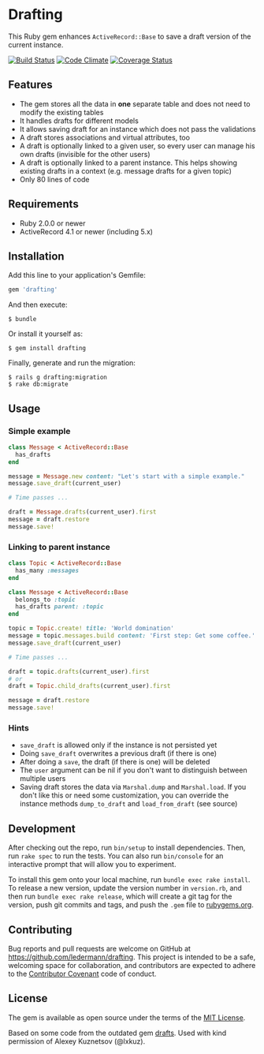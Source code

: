 # Drafting

This Ruby gem enhances `ActiveRecord::Base` to save a draft version of the current instance.

[![Build Status](https://travis-ci.org/ledermann/drafting.svg?branch=master)](https://travis-ci.org/ledermann/drafting)
[![Code Climate](https://codeclimate.com/github/ledermann/drafting/badges/gpa.svg)](https://codeclimate.com/github/ledermann/drafting)
[![Coverage Status](https://coveralls.io/repos/ledermann/drafting/badge.svg?branch=master)](https://coveralls.io/r/ledermann/drafting?branch=master)

## Features

* The gem stores all the data in **one** separate table and does not need to modify the existing tables
* It handles drafts for different models
* It allows saving draft for an instance which does not pass the validations
* A draft stores associations and virtual attributes, too
* A draft is optionally linked to a given user, so every user can manage his own drafts (invisible for the other users)
* A draft is optionally linked to a parent instance. This helps showing existing drafts in a context (e.g. message drafts for a given topic)
* Only 80 lines of code

## Requirements

* Ruby 2.0.0 or newer
* ActiveRecord 4.1 or newer (including 5.x)


## Installation

Add this line to your application's Gemfile:

```ruby
gem 'drafting'
```

And then execute:

    $ bundle

Or install it yourself as:

    $ gem install drafting

Finally, generate and run the migration:

    $ rails g drafting:migration
    $ rake db:migrate


## Usage

### Simple example

```ruby
class Message < ActiveRecord::Base
  has_drafts
end

message = Message.new content: "Let's start with a simple example."
message.save_draft(current_user)

# Time passes ...

draft = Message.drafts(current_user).first
message = draft.restore
message.save!
```

### Linking to parent instance

```ruby
class Topic < ActiveRecord::Base
  has_many :messages
end

class Message < ActiveRecord::Base
  belongs_to :topic
  has_drafts parent: :topic
end

topic = Topic.create! title: 'World domination'
message = topic.messages.build content: 'First step: Get some coffee.'
message.save_draft(current_user)

# Time passes ...

draft = topic.drafts(current_user).first
# or
draft = Topic.child_drafts(current_user).first

message = draft.restore
message.save!
```

### Hints

* `save_draft` is allowed only if the instance is not persisted yet
* Doing `save_draft` overwrites a previous draft (if there is one)
* After doing a `save`, the draft (if there is one) will be deleted
* The `user` argument can be nil if you don't want to distinguish between multiple users
* Saving draft stores the data via `Marshal.dump` and `Marshal.load`. If you don't like this or need some customization, you can override the instance methods `dump_to_draft` and `load_from_draft` (see source)


## Development

After checking out the repo, run `bin/setup` to install dependencies. Then, run `rake spec` to run the tests. You can also run `bin/console` for an interactive prompt that will allow you to experiment.

To install this gem onto your local machine, run `bundle exec rake install`. To release a new version, update the version number in `version.rb`, and then run `bundle exec rake release`, which will create a git tag for the version, push git commits and tags, and push the `.gem` file to [rubygems.org](https://rubygems.org).


## Contributing

Bug reports and pull requests are welcome on GitHub at https://github.com/ledermann/drafting. This project is intended to be a safe, welcoming space for collaboration, and contributors are expected to adhere to the [Contributor Covenant](https://contributor-covenant.org) code of conduct.


## License

The gem is available as open source under the terms of the [MIT License](http://opensource.org/licenses/MIT).

Based on some code from the outdated gem [drafts](https://rubygems.org/gems/drafts). Used with kind permission of Alexey Kuznetsov (@lxkuz).
